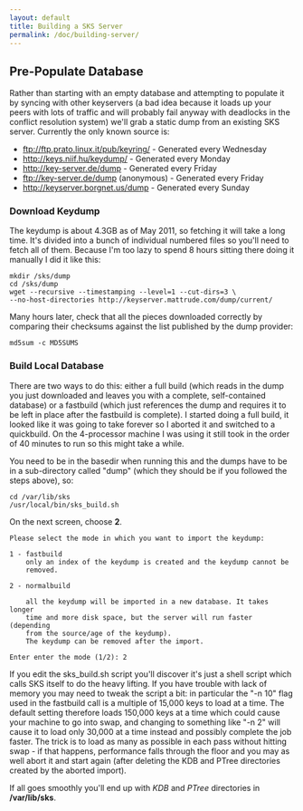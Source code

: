 ```yaml
---
layout: default
title: Building a SKS Server
permalink: /doc/building-server/
---
```


## Pre-Populate Database
Rather than starting with an empty database and attempting to populate it by syncing with 
other keyservers (a bad idea because it loads up your peers with lots of traffic and will probably 
fail anyway with deadlocks in the conflict resolution system) we'll grab a static dump from an
existing SKS server. Currently the only known source is:


* <a href="ftp://ftp.prato.linux.it/pub/keyring/">ftp://ftp.prato.linux.it/pub/keyring/</a> - Generated every Wednesday
* <a href="http://keys.niif.hu/keydump/">http://keys.niif.hu/keydump/</a> - Generated every Monday
* <a href="http://key-server.de/dump">http://key-server.de/dump</a> - Generated every Friday
* <a href="ftp://key-server.de/dump">ftp://key-server.de/dump</a> (anonymous) - Generated every Friday
* <a href="http://keyserver.borgnet.us/dump">http://keyserver.borgnet.us/dump</a> - Generated every Sunday

### Download Keydump
The keydump is about 4.3GB as of May 2011, so fetching it will take a long time. It's 
divided into a bunch of individual numbered files so you'll need to fetch all of them. Because
I'm too lazy to spend 8 hours sitting there doing it manually I did it like this:

    mkdir /sks/dump
    cd /sks/dump
    wget --recursive --timestamping --level=1 --cut-dirs=3 \
    --no-host-directories http://keyserver.mattrude.com/dump/current/

Many hours later, check that all the pieces downloaded correctly by comparing their checksums 
against the list published by the dump provider:

    md5sum -c MD5SUMS

### Build Local Database
There are two ways to do this: either a full build (which reads in the dump you just downloaded 
and leaves you with a complete, self-contained database) or a fastbuild (which just references
the dump and requires it to be left in place after the fastbuild is complete). I started doing 
a full build, it looked like it was going to take forever so I aborted it and switched to a
quickbuild. On the 4-processor machine I was using it still took in the order of 40 minutes to 
run so this might take a while.

You need to be in the basedir when running this and the dumps have to be in a sub-directory 
called "dump" (which they should be if you followed the steps above), so:

    cd /var/lib/sks
    /usr/local/bin/sks_build.sh

On the next screen, choose **2**.

    Please select the mode in which you want to import the keydump:

    1 - fastbuild
        only an index of the keydump is created and the keydump cannot be
        removed.
    
    2 - normalbuild
    
        all the keydump will be imported in a new database. It takes longer
        time and more disk space, but the server will run faster (depending
        from the source/age of the keydump).
        The keydump can be removed after the import.
    
    Enter enter the mode (1/2): 2

If you edit the sks_build.sh script you'll discover it's just a shell script which calls SKS 
itself to do the heavy lifting. If you have trouble with lack of memory you may need to tweak the 
script a bit: in particular the "-n 10" flag used in the fastbuild call is a multiple of 15,000 
keys to load at a time. The default setting therefore loads 150,000 keys at a time which could 
cause your machine to go into swap, and changing to something like "-n 2" will cause it to load 
only 30,000 at a time instead and possibly complete the job faster. The trick is to load as 
many as possible in each pass without hitting swap - if that happens, performance falls through 
the floor and you may as well abort it and start again (after deleting the KDB and PTree 
directories created by the aborted import).

If all goes smoothly you'll end up with *KDB* and *PTree* directories in **/var/lib/sks**.
